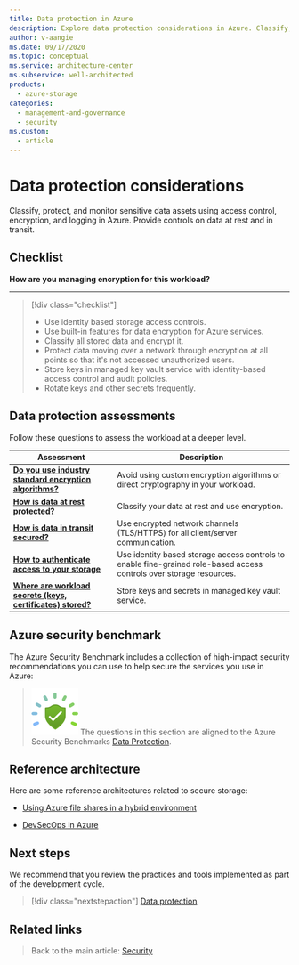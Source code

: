 ```yaml
---
title: Data protection in Azure
description: Explore data protection considerations in Azure. Classify, protect, and monitor sensitive data assets using access control, encryption, and logging.
author: v-aangie
ms.date: 09/17/2020
ms.topic: conceptual
ms.service: architecture-center
ms.subservice: well-architected
products:
  - azure-storage
categories: 
  - management-and-governance
  - security
ms.custom:
  - article
---
```


# Data protection considerations

Classify, protect, and monitor sensitive data assets using access control, encryption, and logging in Azure. Provide controls on data at rest and in transit.  

## Checklist
**How are you managing encryption for this workload?**
***
> [!div class="checklist"]
> - Use identity based storage access controls.
> - Use built-in features for data encryption for Azure services.
> - Classify all stored data and encrypt it.
> - Protect data moving over a network through encryption at all points so that it's not accessed unauthorized users.
> - Store keys in managed key vault service with identity-based access control and audit policies.
> - Rotate keys and other secrets frequently.
 
## Data protection assessments

Follow these questions to assess the workload at a deeper level.

|Assessment|Description|
|---|---|
|[**Do you use industry standard encryption algorithms?**](design-storage-encryption.md)|Avoid using custom encryption algorithms or direct cryptography in your workload.|
|[**How is data at rest protected?**](design-storage-encryption.md#data-at-rest)|Classify your data at rest and use encryption.|
|[**How is data in transit secured?**](design-storage-encryption.md#data-in-transit)|Use encrypted network channels (TLS/HTTPS) for all client/server communication.|
|[**How to authenticate access to your storage**](design-storage-keys.md)|Use identity based storage access controls to enable fine-grained role-based access controls over storage resources.|
|[**Where are workload secrets (keys, certificates) stored?**](design-storage-keys.md#key-storage)|Store keys and secrets in managed key vault service. |

## Azure security benchmark

The Azure Security Benchmark includes a collection of high-impact security recommendations you can use to help secure the services you use in Azure:

> ![GitHub logo](../../_images/benchmark-security.svg) The questions in this section are aligned to the Azure Security Benchmarks [Data Protection](/azure/security/benchmarks/security-control-data-protection).

## Reference architecture
Here are some reference architectures related to secure storage:

- [Using Azure file shares in a hybrid environment](../../hybrid/azure-file-share.yml)

- [DevSecOps in Azure](../../solution-ideas/articles/devsecops-in-azure.yml)

## Next steps

We recommend that you review the practices and tools implemented as part of the development cycle.

> [!div class="nextstepaction"]
> [Data protection](./design-storage.md)

## Related links

> Back to the main article: [Security](./overview.md)